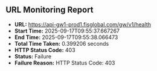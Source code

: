 ## URL Monitoring Report

- **URL:** https://api-gw1-prod1.fisglobal.com/gw/v1/health
- **Start Time:** 2025-09-17T09:55:37.667267
- **End Time:** 2025-09-17T09:55:38.066473
- **Total Time Taken:** 0.399206 seconds
- **HTTP Status Code:** 403
- **Status:** Failure
- **Failure Reason:** HTTP Status Code: 403
